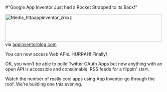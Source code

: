 #"Google App Inventor Just had a Rocket Strapped to its Back!"


 <div class="posterous_bookmarklet_entry">
 <div class='p_embed p_image_embed'>
<a href="http://getfile6.posterous.com/getfile/files.posterous.com/conoroneill/srBgwyjyDHrDEsEirjmAoogpxDrcDFjphlIueyqFFifspCIvyuwCGyDdDHBs/media_httpappinventor_zrcxz.png.scaled1000.png"><img alt="Media_httpappinventor_zrcxz" height="88" src="http://getfile8.posterous.com/getfile/files.posterous.com/conoroneill/srBgwyjyDHrDEsEirjmAoogpxDrcDFjphlIueyqFFifspCIvyuwCGyDdDHBs/media_httpappinventor_zrcxz.png.scaled500.png" width="500" /></a>
</div>
<div class="posterous_quote_citation">via <a href="http://appinventorblog.com/2011/06/02/app-inventor-has-a-new-component-the-web/">appinventorblog.com</a></div>
 <p>You can now access Web APIs. HURRAH! Finally! 
</p><p>OK, you won't be able to build Twitter OAuth Apps but now anything with an open API is accessible and consumable. RSS feeds for a flippin' start.
</p><p>Watch the number of really cool apps using App Inventor go through the roof. We're building one this evening.</p></div>
 
